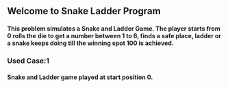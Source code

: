 ## Welcome to Snake Ladder Program
#### This problem simulates a Snake and Ladder Game. The player starts from 0 rolls the die to get a number between 1 to 6, finds a safe place, ladder or a snake keeps doing till the winning spot 100 is achieved.
### Used Case:1
#### Snake and Ladder game played at start position 0.
